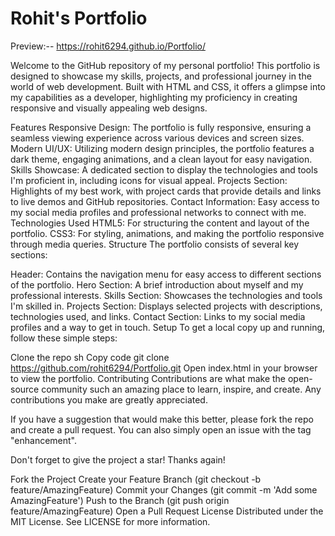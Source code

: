# Rohit's Portfolio

Preview:--  https://rohit6294.github.io/Portfolio/

Welcome to the GitHub repository of my personal portfolio! This portfolio is designed to showcase my skills, projects, and professional journey in the world of web development. Built with HTML and CSS, it offers a glimpse into my capabilities as a developer, highlighting my proficiency in creating responsive and visually appealing web designs.

Features
Responsive Design: The portfolio is fully responsive, ensuring a seamless viewing experience across various devices and screen sizes.
Modern UI/UX: Utilizing modern design principles, the portfolio features a dark theme, engaging animations, and a clean layout for easy navigation.
Skills Showcase: A dedicated section to display the technologies and tools I'm proficient in, including icons for visual appeal.
Projects Section: Highlights of my best work, with project cards that provide details and links to live demos and GitHub repositories.
Contact Information: Easy access to my social media profiles and professional networks to connect with me.
Technologies Used
HTML5: For structuring the content and layout of the portfolio.
CSS3: For styling, animations, and making the portfolio responsive through media queries.
Structure
The portfolio consists of several key sections:

Header: Contains the navigation menu for easy access to different sections of the portfolio.
Hero Section: A brief introduction about myself and my professional interests.
Skills Section: Showcases the technologies and tools I'm skilled in.
Projects Section: Displays selected projects with descriptions, technologies used, and links.
Contact Section: Links to my social media profiles and a way to get in touch.
Setup
To get a local copy up and running, follow these simple steps:

Clone the repo
sh
Copy code
git clone https://github.com/rohit6294/Portfolio.git
Open index.html in your browser to view the portfolio.
Contributing
Contributions are what make the open-source community such an amazing place to learn, inspire, and create. Any contributions you make are greatly appreciated.

If you have a suggestion that would make this better, please fork the repo and create a pull request. You can also simply open an issue with the tag "enhancement".

Don't forget to give the project a star! Thanks again!

Fork the Project
Create your Feature Branch (git checkout -b feature/AmazingFeature)
Commit your Changes (git commit -m 'Add some AmazingFeature')
Push to the Branch (git push origin feature/AmazingFeature)
Open a Pull Request
License
Distributed under the MIT License. See LICENSE for more information.
